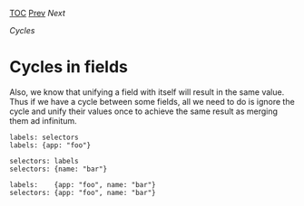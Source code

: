 [TOC](Readme.md) [Prev](cycle.md) _Next_

_Cycles_

# Cycles in fields

Also, we know that unifying a field with itself will result in the same value.
Thus if we have a cycle between some fields, all we need to do is ignore
the cycle and unify their values once to achieve the same result as
merging them ad infinitum.

<!-- CUE editor -->
```
labels: selectors
labels: {app: "foo"}

selectors: labels
selectors: {name: "bar"}
```

<!-- result -->
```
labels:    {app: "foo", name: "bar"}
selectors: {app: "foo", name: "bar"}
```
